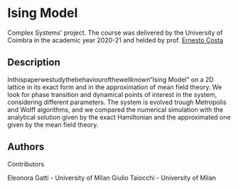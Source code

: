 # Ising Model

Complex Systems' project. The course was delivered by the University of Coimbra in the academic year 2020-21 and helded by prof. [Ernesto Costa](https://ernesto.dei.uc.pt/)

## Description

Inthispaperwestudythebehaviourofthewellknown“Ising Model” on a 2D lattice in its exact form and in the approximation of mean field theory. We look for phase transition and dynamical points of interest in the system, considering different parameters. The system is evolved trough Metropolis and Wolff algorithms, and we compared the numerical simulation with the analytical solution given by the exact Hamiltonian and the approximated one given by the mean field theory.

## Authors

Contributors

Eleonora Gatti - University of Milan 
Giulio Taiocchi - University of Milan
